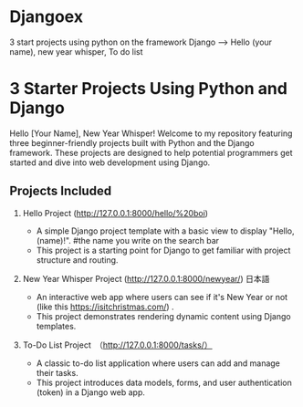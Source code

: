 # Djangoex
3 start projects using python on the framework Django --> Hello (your name), new year whisper, To do list

 # 3 Starter Projects Using Python and Django

Hello [Your Name], New Year Whisper! Welcome to my repository featuring three beginner-friendly projects built with Python and the Django framework. These projects are designed to help potential programmers get started and dive into web development using Django.

## Projects Included

1. Hello Project (http://127.0.0.1:8000/hello/%20boi)
   - A simple Django project template with a basic view to display "Hello, (name)!". #the name you write on the search bar
   - This project is a starting point for Django to get familiar with project structure and routing. 

2. New Year Whisper Project (http://127.0.0.1:8000/newyear/) 日本語
   - An interactive web app where users can see if it's New Year or not (like this https://isitchristmas.com/) .
   - This project demonstrates rendering dynamic content using Django templates.

3. To-Do List Project　（http://127.0.0.1:8000/tasks/）
   - A classic to-do list application where users can add and manage their tasks.
   - This project introduces data models, forms, and user authentication (token) in a Django web app.


